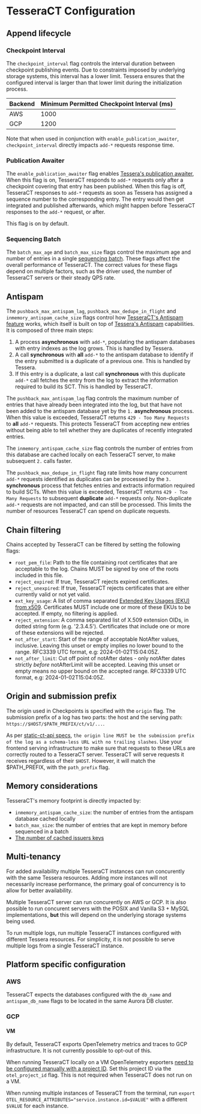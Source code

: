 # TesseraCT Configuration

## Append lifecycle

### Checkpoint Interval

The `checkpoint_interval` flag controls the interval duration between checkpoint
publishing events. Due to constraints imposed by underlying storage systems,
this interval has a lower limit. Tessera ensures that the configured interval
is larger than that lower limit during the initialization process.

| Backend | Minimum Permitted Checkpoint Interval (ms) |
| ------- | ------------------------------------------ |
| AWS     | 1000                                       |
| GCP     | 1200                                       |

Note that when used in conjunction with `enable_publication_awaiter`, `checkpoint_interval`
directly impacts `add-*` requests response time.

### Publication Awaiter

The `enable_publication_awaiter` flag enables [Tessera's publication awaiter](https://github.com/transparency-dev/tessera?tab=readme-ov-file#synchronous-publication),
When this flag is on, TesseraCT responds to `add-*` requests only after a
checkpoint covering that entry has been published. When this flag is off,
TesseraCT responses to `add-*` requests as soon as Tessera has assigned a
sequence number to the corresponding entry. The entry would then get integrated
and published afterwards, which might happen before TesseraCT responses to the
`add-*` request, or after.

This flag is on by default.

### Sequencing Batch

The `batch_max_age` and `batch_max_size` flags control the maximum age and number
of entries in a single [sequencing batch](https://github.com/transparency-dev/tessera?tab=readme-ov-file#sequencing).
These flags affect the overall performance of TesseraCT. The correct values for
these flags depend on multiple factors, such as the driver used, the number
of TesseraCT servers or their steady QPS rate.

## Antispam

The `pushback_max_antispam_lag`, `pushback_max_dedupe_in_flight` and
`inmemory_antispam_cache_size` flags control how [TesseraCT's Antispam
feature](./architecture.md#antispam) works, which itself is built on top of
[Tessera's Antispam](https://github.com/transparency-dev/tessera?tab=readme-ov-file#antispam)
capabilities. It is composed of three main steps:

1. A process **asynchronous** with `add-*`, populating the antispam databases
with entry indexes as the log grows. This is handled by Tessera.
2. A call **synchronous** with **all** `add-*` to the antispam database to
identify if the entry submitted is a duplicate of a previous one. This is
handled by Tessera.
3. If this entry is a duplicate, a last call **synchronous** with this duplicate
`add-*` call fetches the entry from the log to extract the information required
to build its SCT. This is handled by TesseraCT.

The `pushback_max_antispam_lag` flag controls the maximum number of entries that
have already been integrated into the log, but that have not been added to the
antispam database yet by the `1.` **asynchronous** process. When this value is
exceeded, TesseraCT returns `429 - Too Many Requests` to **all** `add-*`
requests. This protects TesseraCT from accepting new entries without being able
to tell whether they are duplicates of recently integrated entries.

The `inmemory_antispam_cache_size` flag controls the number of entries from this
database are cached locally on each TesseraCT server, to make subsequent `2.`
calls faster.

The `pushback_max_dedupe_in_flight` flag rate limits how many concurrent `add-*`
requests identified as duplicates can be processed by the
`3.` **synchronous** process that fetches entries and extracts information required
to build SCTs. When this value is exceeded, TesseraCT returns `429 - Too Many Requests`
to subsequent **duplicate** `add-*` requests only.  Non-duplicate `add-*`
requests are not impacted, and can still be processed.  This limits the number of
resources TesseraCT can spend on duplicate requests.

## Chain filtering

Chains accepted by TesseraCT can be filtered by setting the following flags:

- `root_pem_file`: Path to the file containing root certificates that are
acceptable to the log. Chains MUST be signed by one of the roots included in
this file.
- `reject_expired`: If true, TesseraCT rejects expired certificates.
- `reject_unexpired`: If true, TesseraCT rejects certificates that are either
currently valid or not yet valid.
- `ext_key_usage`: A list of comma separated [Extended Key Usages (EKU) from x509](https://pkg.go.dev/crypto/x509#ExtKeyUsage).
Certificates MUST include one or more of these EKUs to be accepted. If empty, no
filtering is applied.
- `reject_extension`: A comma separated list of X.509 extension OIDs, in dotted
string form (e.g. '2.3.4.5'). Certificates that include one or more of these extensions
will be rejected.
- `not_after_start`: Start of the range of acceptable NotAfter values,
inclusive. Leaving this unset or empty implies no lower bound to the range.
RFC3339 UTC format, e.g: 2024-01-02T15:04:05Z.
- `not_after_limit`: Cut off point of notAfter dates - only notAfter dates
strictly *before* notAfterLimit will be accepted. Leaving this unset or empty
means no upper bound on the accepted range. RFC3339 UTC format, e.g:
2024-01-02T15:04:05Z.

## Origin and submission prefix

The origin used in Checkpoints is specified with the `origin` flag.
The submission prefix of a log has two parts: the host and the serving path:
`https://$HOST/$PATH_PREFIX/ct/v1/...`.

As per [static-ct-api specs](https://c2sp.org/static-ct-api), `the origin line
MUST be the submission prefix of the log as a schema-less URL with no trailing
slashes`. Use your frontend serving infrastructure to make sure that requests
to these URLs are correctly routed to a TesseraCT server. TesseraCT will serve
requests it receives regardless of their `$HOST`. However, it will match the
$PATH_PREFIX, with the `path_prefix` flag.

## Memory considerations

TesseraCT's memory footprint is directly impacted by:

- `inmemory_antispam_cache_size`: the number of entries from the antispam
database cached locally
- `batch_max_size`: the number of entries that are kept in memory before
sequenced in a batch
- [The number of cached issuers keys](https://github.com/transparency-dev/tesseract/blob/main/storage/storage.go)

## Multi-tenancy

For added availability multiple TesseraCT instances can run concurently with the
same Tessera resources. Adding more instances will not necessarily increase
performance, the primary goal of concurrency is to allow for better
availability.

Multiple TesseraCT server can run concurently on AWS or GCP. It is also
possible to run concurent servers with the POSIX and Vanilla S3 + MySQL
implementations, **but** this will depend on the underlying storage systems
being used.

To run multiple logs, run multiple TesseraCT instances configured with different
Tessera resources. For simplicity, it is not possible to serve multiple logs
from a single TesseraCT instance.

## Platform specific configuration

### AWS

TesseraCT expects the databases configured with the `db_name` and
`antispam_db_name` flags to be located in the same Aurora DB cluster.

### GCP

#### VM

By default, TesseraCT exports OpenTelemetry metrics and traces to GCP
infrastructure. It is not currently possible to opt-out of this.

When running TesseraCT locally on a VM OpenTelemetry exporters
[need to be configured manually with a project ID](https://github.com/GoogleCloudPlatform/opentelemetry-operations-go/blob/main/exporter/metric/README.md#authentication).
Set this project ID via the `otel_project_id` flag. This is not required when
TesseraCT does not run on a VM.

When running multiple instances of TesseraCT from the terminal, run
`export OTEL_RESOURCE_ATTRIBUTES="service.instance.id=$VALUE"` with a different
`$VALUE` for each instance.
